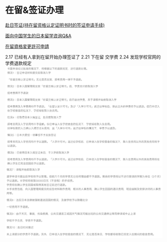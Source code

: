 # 在留&签证办理

[赴日签证(持在留资格认定证明书时的签证申请手续)](https://www.cn.emb-japan.go.jp/consular/visa_shikaku.htm)

[面向中国学生的日本留学咨询Q&A](https://www.cn.emb-japan.go.jp/cul_edu/q_a.htm#3-3)

[在留資格変更許可申請](http://www.moj.go.jp/ONLINE/IMMIGRATION/16-2.html)

2.17 已经有人拿到在留开始办理签证了
2.21 下在留 交学费
2.24 发现学校官网的学费退款规定
![截屏2020-02-2413.47.11](media/%E6%88%AA%E5%B1%8F2020-02-2413.47.11.png)
![截屏2020-02-2413.47.42](media/%E6%88%AA%E5%B1%8F2020-02-2413.47.42.png)

